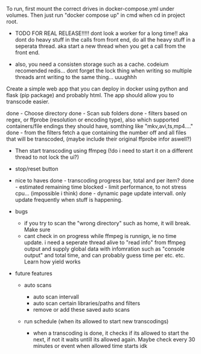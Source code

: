 To run, first mount the correct drives in docker-compose.yml under volumes.
Then just run "docker compose up" in cmd when cd in project root.

- TODO FOR REAL RELEASE!!!!! dont look a worker for a long time!! aka dont do heavy stuff in the calls from front end, do all the heavy stuff in a seperata thread. aka start a new thread when you get a call from the front end.

- also, you need a consisten storage such as a cache. codeium recomended redis... dont forget the lock thing when writing so multiple threads arnt writing to the same thing... uuughhh

Create a simple web app that you can deploy in docker using python and flask (pip package) and probably html. The app should allow you to transcode easier.

done - Choose directory
done - Scan sub folders
done - filters based on regex, or ffprobe (resolution or encoding type), also which supported containers/file endings they should have, somthing like "mkv,avi,ts,mp4...."
done - from the filters fetch a que containing the number off and all files that will be transcoded, (maybe include their original ffprobe infor aswell?)
- Then start transcoding using ffmpeg (!do i need to start it on a different thread to not lock the ui?)
- stop/reset button

- nice to haves
    done - transcoding progress bar, total and per item?
    done - estimated remaining time
    blocked - limit performance, to not stress cpu... (impossible i think)
    done - dynamic page update intervall. only update frequently when stuff is happening.

- bugs
    - if you try to scan the "wrong directory" such as home, it will break. Make sure
    - cant check in on progress while ffmpeg is runnign, ie no time update. i need a seperate thread alive to "read info" from ffmpeg output and supply global data with infomration such as "console output" and total time, and can probably guess time per etc. etc. Learn how yield works

- future features
    - auto scans
        - auto scan intervall
        - auto scan certain libraries/paths and filters
        - remove or add these saved auto scans

    - run schedule (when its allowed to start new transcodings)
        - when a transcoding is done, it checks if its allowed to start the next, if not it waits untill its allowed again. Maybe check every 30 minutes or event when allowed time starts idk